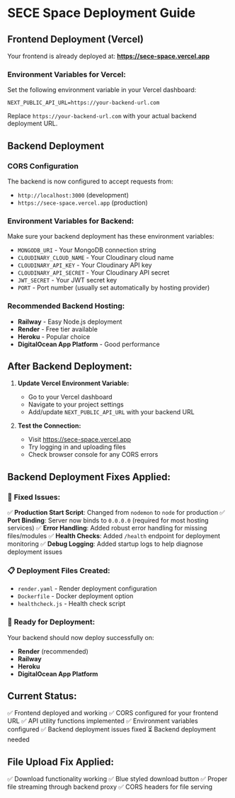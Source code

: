 # SECE Space Deployment Guide

## Frontend Deployment (Vercel)

Your frontend is already deployed at: **https://sece-space.vercel.app**

### Environment Variables for Vercel:
Set the following environment variable in your Vercel dashboard:

```
NEXT_PUBLIC_API_URL=https://your-backend-url.com
```

Replace `https://your-backend-url.com` with your actual backend deployment URL.

## Backend Deployment

### CORS Configuration
The backend is now configured to accept requests from:
- `http://localhost:3000` (development)
- `https://sece-space.vercel.app` (production)

### Environment Variables for Backend:
Make sure your backend deployment has these environment variables:
- `MONGODB_URI` - Your MongoDB connection string
- `CLOUDINARY_CLOUD_NAME` - Your Cloudinary cloud name
- `CLOUDINARY_API_KEY` - Your Cloudinary API key
- `CLOUDINARY_API_SECRET` - Your Cloudinary API secret
- `JWT_SECRET` - Your JWT secret key
- `PORT` - Port number (usually set automatically by hosting provider)

### Recommended Backend Hosting:
- **Railway** - Easy Node.js deployment
- **Render** - Free tier available
- **Heroku** - Popular choice
- **DigitalOcean App Platform** - Good performance

## After Backend Deployment:

1. **Update Vercel Environment Variable:**
   - Go to your Vercel dashboard
   - Navigate to your project settings
   - Add/update `NEXT_PUBLIC_API_URL` with your backend URL

2. **Test the Connection:**
   - Visit https://sece-space.vercel.app
   - Try logging in and uploading files
   - Check browser console for any CORS errors

## Backend Deployment Fixes Applied:

### 🔧 **Fixed Issues:**
✅ **Production Start Script**: Changed from `nodemon` to `node` for production
✅ **Port Binding**: Server now binds to `0.0.0.0` (required for most hosting services)
✅ **Error Handling**: Added robust error handling for missing files/modules
✅ **Health Checks**: Added `/health` endpoint for deployment monitoring
✅ **Debug Logging**: Added startup logs to help diagnose deployment issues

### 📋 **Deployment Files Created:**
- `render.yaml` - Render deployment configuration
- `Dockerfile` - Docker deployment option
- `healthcheck.js` - Health check script

### 🚀 **Ready for Deployment:**
Your backend should now deploy successfully on:
- **Render** (recommended)
- **Railway** 
- **Heroku**
- **DigitalOcean App Platform**

## Current Status:
✅ Frontend deployed and working
✅ CORS configured for your frontend URL
✅ API utility functions implemented
✅ Environment variables configured
✅ Backend deployment issues fixed
⏳ Backend deployment needed

## File Upload Fix Applied:
✅ Download functionality working
✅ Blue styled download button
✅ Proper file streaming through backend proxy
✅ CORS headers for file serving